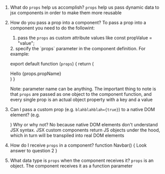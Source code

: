 1. What do `props` help us accomplish? `props` help us pass dynamic data to jsx components in order to make them more reusable



2. How do you pass a prop into a component? To pass a prop into a component you need to do the followint:
    1. pass the `props` as custom attribute values like
    const propValue = "value";
    <customElement propName={propValue}>
    2. specify the `props` parameter in the component definition. For example:


    export default function (`props`) {
        return (
            <div>
                Hello {props.propName}
            </div>
        )
    }

    Note: parameter name can be anything. The important thing to note is that `props` are passed as one object to the component function, and every single prop is an actual object property with a key and a value



3. Can I pass a custom prop (e.g. `blahblahblah={true}`) to a native
   DOM element? (e.g. <div blahblahblah={true}>) Why or why not?
   No because native DOM elements don't understand JSX syntax. JSX custom components return JS objects under the hood, which in turn will be transpiled into real DOM elements
   


4. How do I receive `props` in a component?
function Navbar() {
    Look answer to question 2
}


5. What data type is `props` when the component receives it? `props` is an object. The component receives it as a function parameter